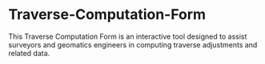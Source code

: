 # Traverse-Computation-Form
This Traverse Computation Form is an interactive tool designed to assist surveyors and geomatics engineers in computing traverse adjustments and related data.
